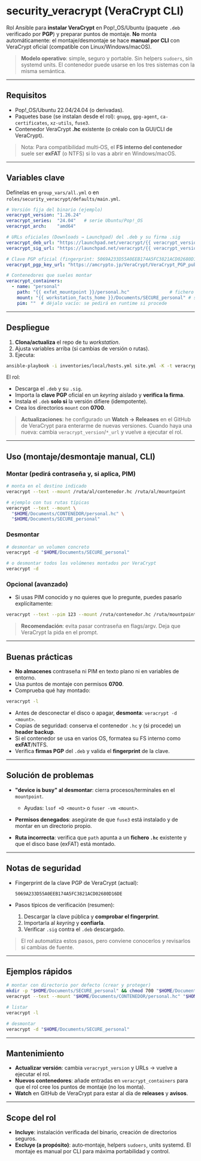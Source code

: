 # security\_veracrypt (VeraCrypt CLI)

Rol Ansible para **instalar VeraCrypt** en Pop!\_OS/Ubuntu (paquete `.deb` verificado por **PGP**) y preparar puntos de montaje. **No** monta automáticamente: el montaje/desmontaje se hace **manual por CLI** con VeraCrypt oficial (compatible con Linux/Windows/macOS).

> **Modelo operativo**: simple, seguro y portable. Sin helpers `sudoers`, sin systemd units. El contenedor puede usarse en los tres sistemas con la misma semántica.

---

## Requisitos

* Pop!\_OS/Ubuntu 22.04/24.04 (o derivadas).
* Paquetes base (se instalan desde el rol): `gnupg`, `gpg-agent`, `ca-certificates`, `xz-utils`, `fuse3`.
* Contenedor VeraCrypt **.hc** existente (o créalo con la GUI/CLI de VeraCrypt).

> Nota: Para compatibilidad multi‑OS, el **FS interno del contenedor** suele ser **exFAT** (o NTFS) si lo vas a abrir en Windows/macOS.

---

## Variables clave

Defínelas en `group_vars/all.yml` o en `roles/security_veracrypt/defaults/main.yml`.

```yaml
# Versión fija del binario (ejemplo)
veracrypt_version: "1.26.24"
veracrypt_series:  "24.04"   # serie Ubuntu/Pop!_OS
veracrypt_arch:    "amd64"

# URLs oficiales (Downloads → Launchpad) del .deb y su firma .sig
veracrypt_deb_url: "https://launchpad.net/veracrypt/{{ veracrypt_version }}/{{ veracrypt_version }}/+download/veracrypt-{{ veracrypt_version }}-Ubuntu-{{ veracrypt_series }}-{{ veracrypt_arch }}.deb"
veracrypt_sig_url: "https://launchpad.net/veracrypt/{{ veracrypt_version }}/{{ veracrypt_version }}/+download/veracrypt-{{ veracrypt_version }}-Ubuntu-{{ veracrypt_series }}-{{ veracrypt_arch }}.deb.sig"

# Clave PGP oficial (fingerprint: 5069A233D55A0EEB174A5FC3821ACD02680D16DE)
veracrypt_pgp_key_url: "https://amcrypto.jp/VeraCrypt/VeraCrypt_PGP_public_key.asc"

# Contenedores que sueles montar
veracrypt_containers:
  - name: "personal"
    path: "{{ exfat_mountpoint }}/personal.hc"               # fichero .hc
    mount: "{{ workstation_facts_home }}/Documents/SECURE_personal" # sin "/" final
    pim: ""  # déjalo vacío: se pedirá en runtime si procede
```

---

## Despliegue

1. **Clona/actualiza** el repo de tu *workstation*.
2. Ajusta variables arriba (si cambias de versión o rutas).
3. Ejecuta:

```bash
ansible-playbook -i inventories/local/hosts.yml site.yml -K -t veracrypt
```

El rol:

* Descarga el `.deb` y su `.sig`.
* Importa la **clave PGP** oficial en un *keyring* aislado y **verifica la firma**.
* Instala el `.deb` **solo si** la versión difiere (idempotente).
* Crea los directorios `mount` con **0700**.

> **Actualizaciones**: he configurado un **Watch → Releases** en el GitHub de VeraCrypt para enterarme de nuevas versiones. Cuando haya una nueva: cambia `veracrypt_version`/`*_url` y vuelve a ejecutar el rol.

---

## Uso (montaje/desmontaje manual, CLI)

### Montar (pedirá **contraseña** y, si aplica, **PIM**)

```bash
# monta en el destino indicado
veracrypt --text --mount /ruta/al/contenedor.hc /ruta/al/mountpoint

# ejemplo con tus rutas típicas
veracrypt --text --mount \
  "$HOME/Documents/CONTENEDOR/personal.hc" \
  "$HOME/Documents/SECURE_personal"
```

### Desmontar

```bash
# desmontar un volumen concreto
veracrypt -d "$HOME/Documents/SECURE_personal"

# o desmontar todos los volúmenes montados por VeraCrypt
veracrypt -d
```

### Opcional (avanzado)

* Si usas PIM conocido y no quieres que lo pregunte, puedes pasarlo explícitamente:

```bash
veracrypt --text --pim 123 --mount /ruta/contenedor.hc /ruta/mountpoint
```

> **Recomendación**: evita pasar contraseña en flags/argv. Deja que VeraCrypt la pida en el prompt.

---

## Buenas prácticas

* **No almacenes** contraseña ni PIM en texto plano ni en variables de entorno.
* Usa puntos de montaje con permisos **0700**.
* Comprueba qué hay montado:

```bash
veracrypt -l
```

* Antes de desconectar el disco o apagar, **desmonta**: `veracrypt -d <mount>`.
* Copias de seguridad: conserva el contenedor `.hc` y (si procede) un **header backup**.
* Si el contenedor se usa en varios OS, formatea su FS interno como **exFAT**/NTFS.
* Verifica **firmas PGP** del `.deb` y valida el **fingerprint** de la clave.

---

## Solución de problemas

* **"device is busy" al desmontar**: cierra procesos/terminales en el `mountpoint`.

  * Ayudas: `lsof +D <mount>` o `fuser -vm <mount>`.
* **Permisos denegados**: asegúrate de que `fuse3` está instalado y de montar en un directorio propio.
* **Ruta incorrecta**: verifica que `path` apunta a un **fichero `.hc`** existente y que el disco base (exFAT) está montado.

---

## Notas de seguridad

* Fingerprint de la clave PGP de VeraCrypt (actual):

  `5069A233D55A0EEB174A5FC3821ACD02680D16DE`

* Pasos típicos de verificación (resumen):

  1. Descargar la clave pública y **comprobar el fingerprint**.
  2. Importarla al *keyring* y **confiarla**.
  3. Verificar `.sig` contra el `.deb` descargado.

> El rol automatiza estos pasos, pero conviene conocerlos y revisarlos si cambias de fuente.

---

## Ejemplos rápidos

```bash
# montar con directorio por defecto (crear y proteger)
mkdir -p "$HOME/Documents/SECURE_personal" && chmod 700 "$HOME/Documents/SECURE_personal"
veracrypt --text --mount "$HOME/Documents/CONTENEDOR/personal.hc" "$HOME/Documents/SECURE_personal"

# listar
veracrypt -l

# desmontar
veracrypt -d "$HOME/Documents/SECURE_personal"
```

---

## Mantenimiento

* **Actualizar versión**: cambia `veracrypt_version` y URLs → vuelve a ejecutar el rol.
* **Nuevos contenedores**: añade entradas en `veracrypt_containers` para que el rol cree los puntos de montaje (no los monta).
* **Watch** en GitHub de VeraCrypt para estar al día de **releases** y **avisos**.

---

## Scope del rol

* **Incluye**: instalación verificada del binario, creación de directorios seguros.
* **Excluye (a propósito)**: auto‑montaje, helpers `sudoers`, units systemd. El montaje es manual por CLI para máxima portabilidad y control.
